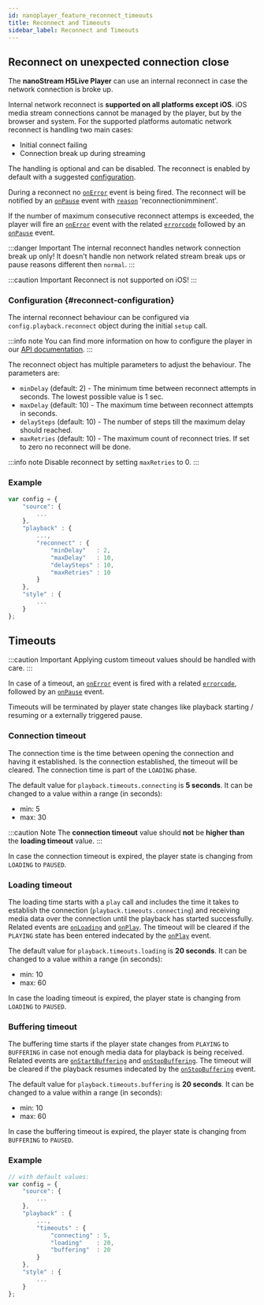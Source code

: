 ```yaml
---
id: nanoplayer_feature_reconnect_timeouts
title: Reconnect and Timeouts
sidebar_label: Reconnect and Timeouts
---
```


## Reconnect on unexpected connection close

The **nanoStream H5Live Player** can use an internal reconnect in case the network connection is broke up.

Internal network reconnect is **supported on all platforms except iOS**. iOS media stream connections cannot be managed by the player, but by the browser and system.
For the supported platforms automatic network reconnect is handling two main cases:
* Initial connect failing
* Connection break up during streaming

The handling is optional and can be disabled. The reconnect is enabled by default with a suggested [configuration](#reconnect-configuration).

During a reconnect no [`onError`](./nanoplayer_api#NanoPlayer..event_onError) event is being fired. 
The reconnect will be notified by an [`onPause`](./nanoplayer_api/#NanoPlayer..event_onPause) event with [`reason`](./nanoplayer_api/#NanoPlayer..pausereason) 'reconnectionimminent'.

If the number of maximum consecutive reconnect attemps is exceeded, 
the player will fire an [`onError`](./nanoplayer_api/#NanoPlayer..event_onError) event with the related [`errorcode`](./nanoplayer_api/#NanoPlayer..errorcode) followed by an [`onPause`](./nanoplayer_api/#NanoPlayer..event_onPause) event. 


:::danger Important
The internal reconnect handles network connection break up only! It doesn't handle non network related stream break ups or pause reasons different then `normal`.
:::

:::caution Important
Reconnect is not supported on iOS!
:::

### Configuration {#reconnect-configuration}

The internal reconnect behaviour can be configured via `config.playback.reconnect` object during the initial `setup` call.

:::info note
You can find more information on how to configure the player in our [API documentation](./nanoplayer_api/#NanoPlayer..config).
:::

The reconnect object has multiple parameters to adjust the behaviour. The parameters are:

* `minDelay` (default: 2) - The minimum time between reconnect attempts in seconds. The lowest possible value is 1 sec.
* `maxDelay` (default: 10) - The maximum time between reconnect attempts in seconds.
* `delaySteps` (default: 10) - The number of steps till the maximum delay should reached.
* `maxRetries` (default: 10) - The maximum count of reconnect tries. If set to zero no reconnect will be done.

:::info note
Disable reconnect by setting `maxRetries` to 0.
:::

### Example

```javascript
var config = {
    "source": {
        ...
    },
    "playback" : {
        ...,
        "reconnect" : {
            "minDelay"   : 2,
            "maxDelay"   : 10,
            "delaySteps" : 10,
            "maxRetries" : 10
        }
    },
    "style" : {
        ...
    }
};
```

## Timeouts

:::caution Important
Applying custom timeout values should be handled with care.
:::

In case of a timeout, an [`onError`](./nanoplayer_api/#NanoPlayer..event_onError) event is fired with a related [`errorcode`](./nanoplayer_api#NanoPlayer..errorcode), followed by an [`onPause`](./nanoplayer_api/#NanoPlayer..event_onPause) event.

Timeouts will be terminated by player state changes like playback starting / resuming or a externally triggered pause.

### Connection timeout

The connection time is the time between opening the connection and having it established. Is the connection established, the timeout will be cleared. The connection time is part of the `LOADING` phase.

The default value for `playback.timeouts.connecting` is **5 seconds**.
It can be changed to a value within a range (in seconds):

* min: 5
* max: 30


:::caution Note
The **connection timeout** value should **not** be **higher than** the **loading timeout** value.
:::

In case the connection timeout is expired, the player state is changing from `LOADING` to `PAUSED`.

### Loading timeout

The loading time starts with a `play` call and includes the time it takes to establish the connection (`playback.timeouts.connecting`) and receiving media data over the connection until the playback has started successfully. Related events are [`onLoading`](./nanoplayer_api/#NanoPlayer..event_onLoading) and [`onPlay`](./nanoplayer_api/#NanoPlayer..event_onPlay). The timeout will be cleared if the `PLAYING` state has been entered indecated by the [`onPlay`](./nanoplayer_api/#NanoPlayer..event_onPlay) event.

The default value for `playback.timeouts.loading` is **20 seconds**.
It can be changed to a value within a range (in seconds):

* min: 10
* max: 60

In case the loading timeout is expired, the player state is changing from `LOADING` to `PAUSED`.

### Buffering timeout

The buffering time starts if the player state changes from `PLAYING` to `BUFFERING` in case not enough media data for playback is being received. Related events are [`onStartBuffering`](./nanoplayer_api/#NanoPlayer..event_onStartBuffering) and [`onStopBuffering`](./nanoplayer_api/#NanoPlayer..event_onStopBuffering). The timeout will be cleared if the playback resumes indecated by the [`onStopBuffering`](./nanoplayer_api/#NanoPlayer..event_onStopBuffering) event.

The default value for `playback.timeouts.buffering` is **20 seconds**.
It can be changed to a value within a range (in seconds):

* min: 10
* max: 60

In case the buffering timeout is expired, the player state is changing from `BUFFERING` to `PAUSED`.

### Example

```javascript
// with default values:
var config = {
    "source": {
        ...
    },
    "playback" : {
        ...,
        "timeouts" : {
            "connecting" : 5,
            "loading"    : 20,
            "buffering"  : 20
        }
    },
    "style" : {
        ...
    }
};
```